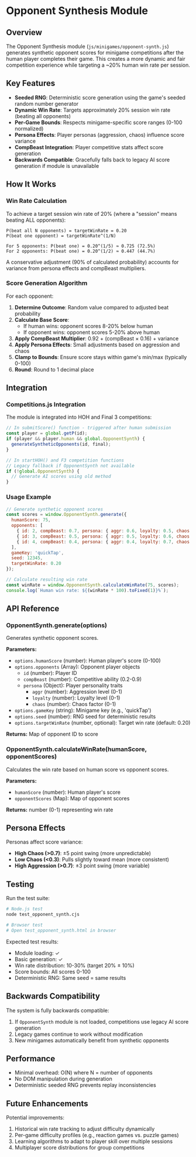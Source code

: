 # Opponent Synthesis Module

## Overview

The Opponent Synthesis module (`js/minigames/opponent-synth.js`) generates synthetic opponent scores for minigame competitions after the human player completes their game. This creates a more dynamic and fair competition experience while targeting a ~20% human win rate per session.

## Key Features

- **Seeded RNG**: Deterministic score generation using the game's seeded random number generator
- **Dynamic Win Rate**: Targets approximately 20% session win rate (beating all opponents)
- **Per-Game Bounds**: Respects minigame-specific score ranges (0-100 normalized)
- **Persona Effects**: Player personas (aggression, chaos) influence score variance
- **CompBeast Integration**: Player competitive stats affect score generation
- **Backwards Compatible**: Gracefully falls back to legacy AI score generation if module is unavailable

## How It Works

### Win Rate Calculation

To achieve a target session win rate of 20% (where a "session" means beating ALL opponents):

```
P(beat all N opponents) = targetWinRate = 0.20
P(beat one opponent) = targetWinRate^(1/N)

For 5 opponents: P(beat one) = 0.20^(1/5) ≈ 0.725 (72.5%)
For 2 opponents: P(beat one) = 0.20^(1/2) ≈ 0.447 (44.7%)
```

A conservative adjustment (90% of calculated probability) accounts for variance from persona effects and compBeast multipliers.

### Score Generation Algorithm

For each opponent:

1. **Determine Outcome**: Random value compared to adjusted beat probability
2. **Calculate Base Score**: 
   - If human wins: opponent scores 8-20% below human
   - If opponent wins: opponent scores 5-20% above human
3. **Apply CompBeast Multiplier**: 0.92 + (compBeast × 0.16) + variance
4. **Apply Persona Effects**: Small adjustments based on aggression and chaos
5. **Clamp to Bounds**: Ensure score stays within game's min/max (typically 0-100)
6. **Round**: Round to 1 decimal place

## Integration

### Competitions.js Integration

The module is integrated into HOH and Final 3 competitions:

```javascript
// In submitScore() function - triggered after human submission
const player = global.getP(id);
if (player && player.human && global.OpponentSynth) {
  generateSyntheticOpponents(id, final);
}

// In startHOH() and F3 competition functions
// Legacy fallback if OpponentSynth not available
if (!global.OpponentSynth) {
  // Generate AI scores using old method
}
```

### Usage Example

```javascript
// Generate synthetic opponent scores
const scores = window.OpponentSynth.generate({
  humanScore: 75,
  opponents: [
    { id: 2, compBeast: 0.7, persona: { aggr: 0.6, loyalty: 0.5, chaos: 0.4 } },
    { id: 3, compBeast: 0.5, persona: { aggr: 0.5, loyalty: 0.6, chaos: 0.3 } },
    { id: 4, compBeast: 0.4, persona: { aggr: 0.4, loyalty: 0.7, chaos: 0.5 } }
  ],
  gameKey: 'quickTap',
  seed: 12345,
  targetWinRate: 0.20
});

// Calculate resulting win rate
const winRate = window.OpponentSynth.calculateWinRate(75, scores);
console.log(`Human win rate: ${(winRate * 100).toFixed(1)}%`);
```

## API Reference

### OpponentSynth.generate(options)

Generates synthetic opponent scores.

**Parameters:**
- `options.humanScore` (number): Human player's score (0-100)
- `options.opponents` (Array): Opponent player objects
  - `id` (number): Player ID
  - `compBeast` (number): Competitive ability (0.2-0.9)
  - `persona` (Object): Player personality traits
    - `aggr` (number): Aggression level (0-1)
    - `loyalty` (number): Loyalty level (0-1)
    - `chaos` (number): Chaos factor (0-1)
- `options.gameKey` (string): Minigame key (e.g., 'quickTap')
- `options.seed` (number): RNG seed for deterministic results
- `options.targetWinRate` (number, optional): Target win rate (default: 0.20)

**Returns:** Map of opponent ID to score

### OpponentSynth.calculateWinRate(humanScore, opponentScores)

Calculates the win rate based on human score vs opponent scores.

**Parameters:**
- `humanScore` (number): Human player's score
- `opponentScores` (Map): Map of opponent scores

**Returns:** number (0-1) representing win rate

## Persona Effects

Personas affect score variance:

- **High Chaos (>0.7)**: ±5 point swing (more unpredictable)
- **Low Chaos (<0.3)**: Pulls slightly toward mean (more consistent)
- **High Aggression (>0.7)**: ±3 point swing (more variable)

## Testing

Run the test suite:

```bash
# Node.js test
node test_opponent_synth.cjs

# Browser test
# Open test_opponent_synth.html in browser
```

Expected test results:
- Module loading: ✓
- Basic generation: ✓
- Win rate distribution: 10-30% (target 20% ± 10%)
- Score bounds: All scores 0-100
- Deterministic RNG: Same seed = same results

## Backwards Compatibility

The system is fully backwards compatible:

1. If `OpponentSynth` module is not loaded, competitions use legacy AI score generation
2. Legacy games continue to work without modification
3. New minigames automatically benefit from synthetic opponents

## Performance

- Minimal overhead: O(N) where N = number of opponents
- No DOM manipulation during generation
- Deterministic seeded RNG prevents replay inconsistencies

## Future Enhancements

Potential improvements:

1. Historical win rate tracking to adjust difficulty dynamically
2. Per-game difficulty profiles (e.g., reaction games vs. puzzle games)
3. Learning algorithms to adapt to player skill over multiple sessions
4. Multiplayer score distributions for group competitions
